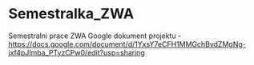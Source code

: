 # Semestralka_ZWA
Semestralni prace ZWA
Google dokument projektu - https://docs.google.com/document/d/1YxsY7eCFH1MMGchBvdZMgNg-jxf4pJImba_PTyzCPw0/edit?usp=sharing